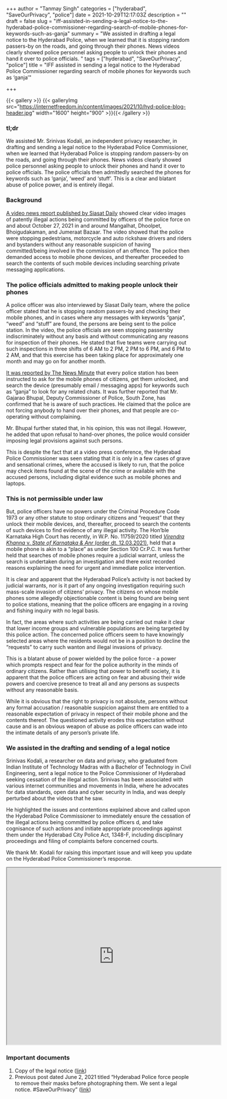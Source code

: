 +++
author = "Tanmay Singh"
categories = ["hyderabad", "SaveOurPrivacy", "police"]
date = 2021-10-29T12:17:03Z
description = ""
draft = false
slug = "iff-assisted-in-sending-a-legal-notice-to-the-hyderabad-police-commissioner-regarding-search-of-mobile-phones-for-keywords-such-as-ganja"
summary = "We assisted in drafting a legal notice to the Hyderabad Police, when we learned that it is stopping random passers-by on the roads, and going through their phones. News videos clearly showed police personnel asking people to unlock their phones and hand it over to police officials. "
tags = ["hyderabad", "SaveOurPrivacy", "police"]
title = "IFF assisted in sending a legal notice to the Hyderabad Police Commissioner regarding search of mobile phones for keywords such as ‘ganja’"

+++


{{< gallery >}}
{{< galleryImg  src="https://internetfreedom.in/content/images/2021/10/hyd-police-blog-header.jpg" width="1600" height="900" >}}{{< /gallery >}}

>>>> <form><script src="https://checkout.razorpay.com/v1/payment-button.js" data-payment_button_id="pl_HLkgeWGQLMuddp" async> </script> </form>

### tl;dr

We assisted Mr. Srinivas Kodali, an independent privacy researcher, in drafting and sending a legal notice to the Hyderabad Police Commissioner, when we learned that Hyderabad Police is stopping random passers-by on the roads, and going through their phones. News videos clearly showed police personnel asking people to unlock their phones and hand it over to police officials. The police officials then admittedly searched the phones for keywords such as ‘ganja’, ‘weed’ and ‘stuff’. This is a clear and blatant abuse of police power, and is entirely illegal.



### Background

[A video news report published by Siasat Daily](https://www.youtube.com/watch?v=B4bCUC6Xhh4) showed clear video images of patently illegal actions being committed by officers of the police force on and about October 27, 2021 in and around Mangalhat, Dhoolpet, Bhoigudakaman, and Jumeraat Bazaar. The video showed that the police were stopping pedestrians, motorcycle and auto rickshaw drivers and riders and bystanders without any reasonable suspicion of having committed/being involved in the commission of an offence. The police then demanded access to mobile phone devices, and thereafter proceeded to search the contents of such mobile devices including searching private messaging applications.



### The police officials admitted to making people unlock their phones

A police officer was also interviewed by Siasat Daily team, where the police officer stated that he is stopping random passers-by and checking their mobile phones, and in cases where any messages with keywords “ganja”, “weed” and “stuff” are found, the persons are being sent to the police station. In the video, the police officials are seen stopping passersby indiscriminately without any basis and without communicating any reasons for inspection of their phones. He stated that five teams were carrying out such inspections in three shifts of 6 AM to 2 PM, 2 PM to 6 PM, and 6 PM to 2 AM, and that this exercise has been taking place for approximately one month and may go on for another month.

[It was reported by The News Minute](https://www.thenewsminute.com/article/hyderabad-cops-are-illegally-checking-phones-whatsapp-citizens-part-drug-crackdown-156997) that every police station has been instructed to ask for the mobile phones of citizens, get them unlocked, and search the device (presumably email / messaging apps) for keywords such as “ganja” to look for any related chats. It was further reported that Mr. Gajarao Bhupal, Deputy Commissioner of Police, South Zone, has confirmed that he is aware of such practices. He claimed that the police are not forcing anybody to hand over their phones, and that people are co-operating without complaining.

Mr. Bhupal further stated that, in his opinion, this was not illegal. However, he added that upon refusal to hand-over phones, the police would consider imposing legal provisions against such persons.

This is despite the fact that at a video press conference, the Hyderabad Police Commissioner was seen stating that it is only in a few cases of grave and sensational crimes, where the accused is likely to run, that the police may check items found at the scene of the crime or available with the accused persons, including digital evidence such as mobile phones and laptops.



### This is not permissible under law

But, police officers have no powers under the Criminal Procedure Code 1973 or any other statute to stop ordinary citizens and “request” that they unlock their mobile devices, and, thereafter, proceed to search the contents of such devices to find evidence of any illegal activity. The Hon’ble Karnataka High Court has recently, in W.P. No. 11759/2020 titled [_Virendra Khanna_ v. _State of Karnataka & Anr_ (order dt. 12.03.2021)](https://indiankanoon.org/doc/87379349/), held that a mobile phone is akin to a “place” as under Section 100 Cr.P.C. It was further held that searches of mobile phones require a judicial warrant, unless the search is undertaken during an investigation and there exist recorded reasons explaining the need for urgent and immediate police intervention.

It is clear and apparent that the Hyderabad Police’s activity is not backed by judicial warrants, nor is it part of any ongoing investigation requiring such mass-scale invasion of citizens’ privacy. The citizens on whose mobile phones some allegedly objectionable content is being found are being sent to police stations, meaning that the police officers are engaging in a roving and fishing inquiry with no legal basis.

In fact, the areas where such activities are being carried out make it clear that lower income groups and vulnerable populations are being targeted by this police action. The concerned police officers seem to have knowingly selected areas where the residents would not be in a position to decline the “requests” to carry such wanton and illegal invasions of privacy.

This is a blatant abuse of power wielded by the police force - a power which prompts respect and fear for the police authority in the minds of ordinary citizens. Rather than utilising that power to benefit society, it is apparent that the police officers are acting on fear and abusing their wide powers and coercive presence to treat all and any persons as suspects without any reasonable basis.

While it is obvious that the right to privacy is not absolute, persons without any formal accusation / reasonable suspicion against them are entitled to a reasonable expectation of privacy in respect of their mobile phone and the contents thereof. The questioned activity erodes this expectation without cause and is an obvious weapon of abuse as police officers can wade into the intimate details of any person’s private life.



### We assisted in the drafting and sending of a legal notice

Srinivas Kodali, a researcher on data and privacy, who graduated from Indian Institute of Technology Madras with a Bachelor of Technology in Civil Engineering, sent a legal notice to the Police Commissioner of Hyderabad seeking cessation of the illegal action. Srinivas has been associated with various internet communities and movements in India, where he advocates for data standards, open data and cyber security in India, and was deeply perturbed about the videos that he saw.

He highlighted the issues and contentions explained above and called upon the Hyderabad Police Commissioner to immediately ensure the cessation of the illegal actions being committed by police officers d, and take cognisance of such actions and initiate appropriate proceedings against them under the Hyderabad City Police Act, 1348-F, including disciplinary proceedings and filing of complaints before concerned courts.

We thank Mr. Kodali for raising this important issue and will keep you update on the Hyderabad Police Commissioner’s response.

<iframe src="https://drive.google.com/file/d/1SKdspOn_3TbyQVRE77Gr1yQMu4KOODAE/preview" width="580" height="480"></iframe>

### Important documents

1. Copy of the legal notice ([link](https://drive.google.com/file/d/13ar7aLSXqIDZ9VT-qa5xkdKOatWpkHQU/view?usp=sharing))
2. Previous post dated June 2, 2021 titled “Hyderabad Police force people to remove their masks before photographing them. We sent a legal notice. #SaveOurPrivacy” ([link](https://internetfreedom.in/hyderabad-police-force-people-to-remove-their-masks-before-photographing-them-we-sent-a-legal-notice-saveourprivacy/))

> > > <form><script src="https://cdn.razorpay.com/static/widget/subscription-button.js" data-subscription_button_id="pl_HLk5qU1K35hmPH" data-button_theme="brand-color" async> </script> </form>

